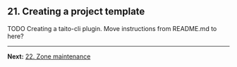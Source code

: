 ## 21. Creating a project template

TODO Creating a taito-cli plugin. Move instructions from README.md to here?

---

**Next:** [22. Zone maintenance](22-zone-maintenance.md)
